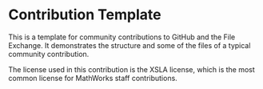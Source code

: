 # Contribution Template

This is a template for community contributions to GitHub and the File Exchange. It demonstrates the structure and some of the files of a typical community contribution.

The license used in this contribution is the XSLA license, which is the most common license for MathWorks staff contributions.